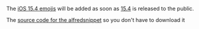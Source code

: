 The [iOS 15.4 emojis](https://tinyurl.com/15-4emojis) will be added as soon as [15.4](https://www.apple.com/ios/ios-15) is released to the public.

The [source code for the alfredsnippet](https://gist.github.com/30440r/231c558883793e292a745e7206f0b9bb) so you don't have to download it
